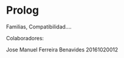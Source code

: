 # Prolog
Familias, Compatibilidad....

Colaboradores:

Jose Manuel Ferreira Benavides 20161020012 </br>
